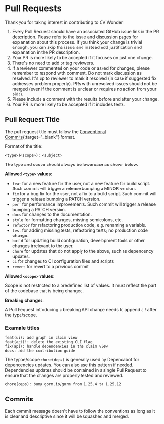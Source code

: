 # Pull Requests

Thank you for taking interest in contributing to CV Wonder!

1. Every Pull Request should have an associated GitHub issue link in the PR description. Please refer to the issue and discussion pages for explanation about this process. If you think your change is trivial enough, you can skip the issue and instead add justification and explanation in the PR description.
1. Your PR is more likely to be accepted if it focuses on just one change.
1. There's no need to add or tag reviewers.
1. If a reviewer commented on your code or asked for changes, please remember to respond with comment. Do not mark discussion as resolved. It's up to reviewer to mark it resolved (in case if suggested fix addresses problem properly). PRs with unresolved issues should not be merged (even if the comment is unclear or requires no action from your side).
1. Please include a comment with the results before and after your change.
1. Your PR is more likely to be accepted if it includes tests.

## Pull Request Title

The pull request title must follow the [Conventional Commits](https://www.conventionalcommits.org/en/v1.0.0/){:target="_blank"} format.

Format of the title:

```raw
<type>(<scope>): <subject>
```

The type and scope should always be lowercase as shown below.

**Allowed `<type>` values**:

* `feat` for a new feature for the user, not a new feature for build script. Such commit will trigger a release bumping a MINOR version.
* `fix` for a bug fix for the user, not a fix to a build script. Such commit will trigger a release bumping a PATCH version.
* `perf` for performance improvements. Such commit will trigger a release bumping a PATCH version.
* `docs` for changes to the documentation.
* `style` for formatting changes, missing semicolons, etc.
* `refactor` for refactoring production code, e.g. renaming a variable.
* `test` for adding missing tests, refactoring tests; no production code change.
* `build` for updating build configuration, development tools or other changes irrelevant to the user.
* `chore` for updates that do not apply to the above, such as dependency updates.
* `ci` for changes to CI configuration files and scripts
* `revert` for revert to a previous commit

**Allowed `<scope>` values**:

Scope is not restricted to a predefined list of values. It must reflect the part of the codebase that is being changed.

**Breaking changes**:

A Pull Request introducing a breaking API change needs to append a ! after the type/scope.

### Example titles

```raw
feat(ui): add graph in claim view
feat(api)!: delete the existing CLI flag
fix(api): handle dependencies in the claim view
docs: add the contribution guide
```

The typoe/scope `chore(deps)` is generally used by Dependabot for dependencies updates. You can also use this pattern if needed. Dependencies updates should be contained in a single Pull Request to ensure that the changes are properly tested and reviewed.

```raw
chore(deps): bump gorm.io/gorm from 1.25.4 to 1.25.12
```

## Commits

Each commit message doesn't have to follow the conventions as long as it is clear and descriptive since it will be squashed and merged.
